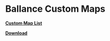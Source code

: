 # Ballance Custom Maps

[**Custom Map List**](CustomMapList.md)

[**Download**](https://mega.nz/folder/ARR3RRBL#kvoVNZVOxbUmpDBUqLUccg)
